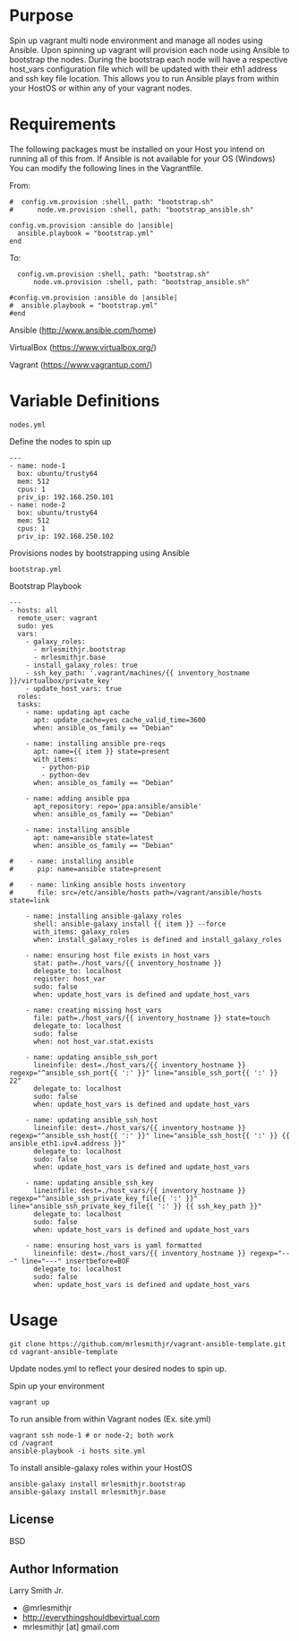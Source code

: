 Purpose
=======

Spin up vagrant multi node environment and manage all nodes using Ansible. Upon spinning up vagrant will provision each node using Ansible to bootstrap the nodes. During the bootstrap each node will have a respective host_vars configuration file which will be updated with their eth1 address and ssh key file location. This allows you to run Ansible plays from within your HostOS or within any of your vagrant nodes.

Requirements
============

The following packages must be installed on your Host you intend on running all of this from. If Ansible is not available for your OS (Windows) You can modify the following lines in the Vagrantfile.

From:
````
#  config.vm.provision :shell, path: "bootstrap.sh"
#      node.vm.provision :shell, path: "bootstrap_ansible.sh"

config.vm.provision :ansible do |ansible|
  ansible.playbook = "bootstrap.yml"
end
````
To:
````
  config.vm.provision :shell, path: "bootstrap.sh"
      node.vm.provision :shell, path: "bootstrap_ansible.sh"

#config.vm.provision :ansible do |ansible|
#  ansible.playbook = "bootstrap.yml"
#end
````

Ansible (http://www.ansible.com/home)

VirtualBox (https://www.virtualbox.org/)

Vagrant (https://www.vagrantup.com/)



Variable Definitions
====================
````
nodes.yml
````
Define the nodes to spin up
````
---
- name: node-1
  box: ubuntu/trusty64
  mem: 512
  cpus: 1
  priv_ip: 192.168.250.101
- name: node-2
  box: ubuntu/trusty64
  mem: 512
  cpus: 1
  priv_ip: 192.168.250.102
````

Provisions nodes by bootstrapping using Ansible
````
bootstrap.yml
````
Bootstrap Playbook
````
---
- hosts: all
  remote_user: vagrant
  sudo: yes
  vars:
    - galaxy_roles:
      - mrlesmithjr.bootstrap
      - mrlesmithjr.base
    - install_galaxy_roles: true
    - ssh_key_path: '.vagrant/machines/{{ inventory_hostname }}/virtualbox/private_key'
    - update_host_vars: true
  roles:
  tasks:
    - name: updating apt cache
      apt: update_cache=yes cache_valid_time=3600
      when: ansible_os_family == "Debian"

    - name: installing ansible pre-reqs
      apt: name={{ item }} state=present
      with_items:
        - python-pip
        - python-dev
      when: ansible_os_family == "Debian"

    - name: adding ansible ppa
      apt_repository: repo='ppa:ansible/ansible'
      when: ansible_os_family == "Debian"

    - name: installing ansible
      apt: name=ansible state=latest
      when: ansible_os_family == "Debian"

#    - name: installing ansible
#      pip: name=ansible state=present

#    - name: linking ansible hosts inventory
#      file: src=/etc/ansible/hosts path=/vagrant/ansible/hosts state=link

    - name: installing ansible-galaxy roles
      shell: ansible-galaxy install {{ item }} --force
      with_items: galaxy_roles
      when: install_galaxy_roles is defined and install_galaxy_roles

    - name: ensuring host file exists in host_vars
      stat: path=./host_vars/{{ inventory_hostname }}
      delegate_to: localhost
      register: host_var
      sudo: false
      when: update_host_vars is defined and update_host_vars

    - name: creating missing host_vars
      file: path=./host_vars/{{ inventory_hostname }} state=touch
      delegate_to: localhost
      sudo: false
      when: not host_var.stat.exists

    - name: updating ansible_ssh_port
      lineinfile: dest=./host_vars/{{ inventory_hostname }} regexp="^ansible_ssh_port{{ ':' }}" line="ansible_ssh_port{{ ':' }} 22"
      delegate_to: localhost
      sudo: false
      when: update_host_vars is defined and update_host_vars

    - name: updating ansible_ssh_host
      lineinfile: dest=./host_vars/{{ inventory_hostname }} regexp="^ansible_ssh_host{{ ':' }}" line="ansible_ssh_host{{ ':' }} {{ ansible_eth1.ipv4.address }}"
      delegate_to: localhost
      sudo: false
      when: update_host_vars is defined and update_host_vars

    - name: updating ansible_ssh_key
      lineinfile: dest=./host_vars/{{ inventory_hostname }} regexp="^ansible_ssh_private_key_file{{ ':' }}" line="ansible_ssh_private_key_file{{ ':' }} {{ ssh_key_path }}"
      delegate_to: localhost
      sudo: false
      when: update_host_vars is defined and update_host_vars

    - name: ensuring host_vars is yaml formatted
      lineinfile: dest=./host_vars/{{ inventory_hostname }} regexp="---" line="---" insertbefore=BOF
      delegate_to: localhost
      sudo: false
      when: update_host_vars is defined and update_host_vars

````

Usage
=====
````
git clone https://github.com/mrlesmithjr/vagrant-ansible-template.git
cd vagrant-ansible-template
````
Update nodes.yml to reflect your desired nodes to spin up.

Spin up your environment
````
vagrant up
````

To run ansible from within Vagrant nodes (Ex. site.yml)
````
vagrant ssh node-1 # or node-2; both work
cd /vagrant
ansible-playbook -i hosts site.yml
````

To install ansible-galaxy roles within your HostOS
````
ansible-galaxy install mrlesmithjr.bootstrap
ansible-galaxy install mrlesmithjr.base
````

License
-------

BSD

Author Information
------------------

Larry Smith Jr.
- @mrlesmithjr
- http://everythingshouldbevirtual.com
- mrlesmithjr [at] gmail.com

